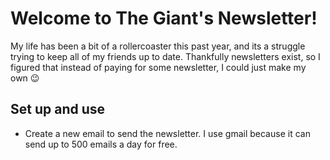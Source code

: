 # Welcome to The Giant's Newsletter!

My life has been a bit of a rollercoaster this past year, and its a struggle trying to keep all of my friends up to date. Thankfully newsletters exist, so I figured that instead of paying for some newsletter, I could just make my own :wink:

## Set up and use

- Create a new email to send the newsletter. I use gmail because it can send up to 500 emails a day for free.
